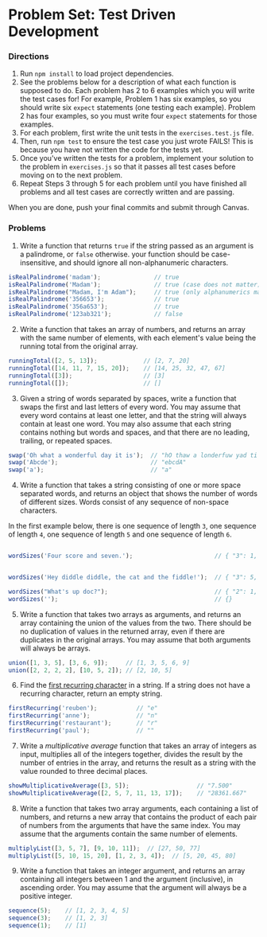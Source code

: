 # Problem Set: Test Driven Development



### Directions
1. Run `npm install` to load project dependencies.
2. See the problems below for a description of what each function is supposed to do. Each problem has 2 to 6 examples which you will write the test cases for! For example, Problem 1 has six examples, so you should write six `expect` statements (one testing each example). Problem 2 has four examples, so you must write four `expect` statements for those examples. 
3. For each problem, first write the unit tests in the `exercises.test.js` file.
4. Then, run `npm test` to ensure the test case you just wrote FAILS! This is because you have not written the code for the tests yet.
5. Once you've written the tests for a problem, implement your solution to the problem in `exercises.js` so that it passes all test cases before moving on to the next problem.
6. Repeat Steps 3 through 5 for each problem until you have finished all problems and all test cases are correctly written and are passing.

When you are done, push your final commits and submit through Canvas.


### Problems

1. Write a function that returns `true` if the string passed as an argument is a palindrome, or `false` otherwise. your function should be case-insensitive, and should ignore all non-alphanumeric characters.
```javascript
isRealPalindrome('madam');               // true
isRealPalindrome('Madam');               // true (case does not matter)
isRealPalindrome("Madam, I'm Adam");     // true (only alphanumerics matter)
isRealPalindrome('356653');              // true
isRealPalindrome('356a653');             // true
isRealPalindrome('123ab321');            // false
```

2. Write a function that takes an array of numbers, and returns an array with the same number of elements, with each element's value being the running total from the original array.
```javascript
runningTotal([2, 5, 13]);             // [2, 7, 20]
runningTotal([14, 11, 7, 15, 20]);    // [14, 25, 32, 47, 67]
runningTotal([3]);                    // [3]
runningTotal([]);                     // []
```

3. Given a string of words separated by spaces, write a function that swaps the first and last letters of every word. You may assume that every word contains at least one letter, and that the string will always contain at least one word. You may also assume that each string contains nothing but words and spaces, and that there are no leading, trailing, or repeated spaces.
```javascript
swap('Oh what a wonderful day it is');  // "hO thaw a londerfuw yad ti si"
swap('Abcde');                          // "ebcdA"
swap('a');                              // "a"
```

4. Write a function that takes a string consisting of one or more space separated words, and returns an object that shows the number of words of different sizes. Words consist of any sequence of non-space characters.

 In the first example below, there is one sequence of length `3`, one sequence of length `4`, one sequence of length `5` and one sequence of length `6`.
```javascript

wordSizes('Four score and seven.');                       // { "3": 1, "4": 1, "5": 1, "6": 1 }


wordSizes('Hey diddle diddle, the cat and the fiddle!');  // { "3": 5, "6": 1, "7": 2 }

wordSizes("What's up doc?");                              // { "2": 1, "4": 1, "6": 1 }
wordSizes('');                                            // {}
```

5. Write a function that takes two arrays as arguments, and returns an array containing the union of the values from the two. There should be no duplication of values in the returned array, even if there are duplicates in the original arrays. You may assume that both arguments will always be arrays.
```javascript
union([1, 3, 5], [3, 6, 9]);     // [1, 3, 5, 6, 9]
union([2, 2, 2, 2], [10, 5, 2]); // [2, 10, 5]
```

6. Find the [first recurring character](https://www.youtube.com/watch?v=GJdiM-muYqc) in a string. If a string does not have a recurring character, return an empty string.
```javascript
firstRecurring('reuben');           // "e"
firstRecurring('anne');             // "n"
firstRecurring('restaurant');       // "r"
firstRecurring('paul');             // ""
```

7. Write a _multiplicative average_ function that takes an array of integers as input, multiplies all of the integers together, divides the result by the number of entries in the array, and returns the result as a string with the value rounded to three decimal places.
```javascript
showMultiplicativeAverage([3, 5]);                   // "7.500"
showMultiplicativeAverage([2, 5, 7, 11, 13, 17]);    // "28361.667"
```

8. Write a function that takes two array arguments, each containing a list of numbers, and returns a new array that contains the product of each pair of numbers from the arguments that have the same index. You may assume that the arguments contain the same number of elements.
```javascript
multiplyList([3, 5, 7], [9, 10, 11]);  // [27, 50, 77]
multiplyList([5, 10, 15, 20], [1, 2, 3, 4]);  // [5, 20, 45, 80]
```

9. Write a function that takes an integer argument, and returns an array containing all integers between 1 and the argument (inclusive), in ascending order. You may assume that the argument will always be a positive integer.
```javascript
sequence(5);    // [1, 2, 3, 4, 5]
sequence(3);    // [1, 2, 3]
sequence(1);    // [1]
```
